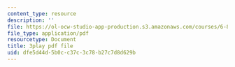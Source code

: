 ```yaml
---
content_type: resource
description: ''
file: https://ol-ocw-studio-app-production.s3.amazonaws.com/courses/6-890-algorithmic-lower-bounds-fun-with-hardness-proofs-fall-2014/dfe5d44d5b0cc37c3c78b27c7d8d629b_ogbjia9gp34.pdf
file_type: application/pdf
resourcetype: Document
title: 3play pdf file
uid: dfe5d44d-5b0c-c37c-3c78-b27c7d8d629b
---
```

